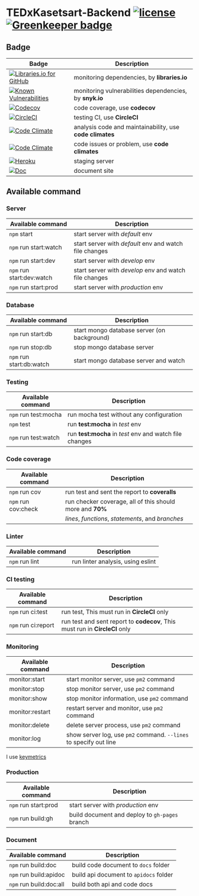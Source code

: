 # TEDxKasetsart-Backend [![license](https://img.shields.io/github/license/TEDxKasetsartU/TedxKasetsartU-Backend.svg)](https://github.com/TEDxKasetsartU/TedxKasetsartU-Backend) [![Greenkeeper badge](https://badges.greenkeeper.io/TEDxKasetsartU/TedxKasetsartU-Backend.svg)](https://greenkeeper.io/)

## Badge

| Badge | Description |
| ----- | ----------- |
| [![Libraries.io for GitHub](https://img.shields.io/librariesio/github/TEDxKasetsartU/TedxKasetsartU-Backend.svg)](https://libraries.io/github/TEDxKasetsartU/TedxKasetsartU-Backend) | monitoring dependencies, by **libraries.io** |
| [![Known Vulnerabilities](https://snyk.io/test/github/tedxkasetsartu/tedxkasetsartu-backend/badge.svg?targetFile=package.json)](https://snyk.io/test/github/tedxkasetsartu/tedxkasetsartu-backend?targetFile=package.json) | monitoring vulnerabilities dependencies, by **snyk.io** |
| [![Codecov](https://img.shields.io/codecov/c/github/TEDxKasetsartU/TedxKasetsartU-Backend.svg)](https://codecov.io/github/TEDxKasetsartU/TedxKasetsartU-Backend) | code coverage, use **codecov** |
| [![CircleCI](https://img.shields.io/circleci/project/github/TEDxKasetsartU/TedxKasetsartU-Backend.svg)](https://circleci.com/gh/TEDxKasetsartU/TedxKasetsartU-Backend) | testing CI, use **CircleCI** |
| [![Code Climate](https://img.shields.io/codeclimate/maintainability/TEDxKasetsartU/TedxKasetsartU-Backend.svg)](https://codeclimate.com/github/TEDxKasetsartU/TedxKasetsartU-Backend) | analysis code and maintainability, use **code climates** |
| [![Code Climate](https://img.shields.io/codeclimate/issues/github/TEDxKasetsartU/TedxKasetsartU-Backend.svg)](https://codeclimate.com/github/TEDxKasetsartU/TedxKasetsartU-Backend/issues) | code issues or problem, use **code climates** |
| [![Heroku](https://img.shields.io/badge/Heroku-Updated-brightgreen.svg)](https://tedxku-backend.herokuapp.com) | staging server |
| [![Doc](https://img.shields.io/badge/Document-Updated-orange.svg)](https://tedxkasetsartu.github.io/TedxKasetsartU-Backend/) | document site |

## Available command

### Server

| Available command         | Description                                            |
| ------------------------- | ------------------------------------------------------ |
| `npm` start               | start server with *default* env                        |
| `npm` run start:watch     | start server with *default* env and watch file changes |
| `npm` run start:dev       | start server with *develop* env                        |
| `npm` run start:dev:watch | start server with *develop* env and watch file changes |
| `npm` run start:prod      | start server with *production* env                     |

### Database

| Available command        | Description                                 |
| ------------------------ | ------------------------------------------- |
| `npm` run start:db       | start mongo database server (on background) |
| `npm` run stop:db        | stop mongo database server                  |
| `npm` run start:db:watch | start mongo database server and watch       |

### Testing

| Available command    | Description                                             |
| -------------------- | ------------------------------------------------------- |
| `npm` run test:mocha | run mocha test without any configuration                |
| `npm` test           | run **test:mocha** in *test* env                        |
| `npm` run test:watch | run **test:mocha** in *test* env and watch file changes |

### Code coverage

| Available command   | Description                                               |
| ------------------- | --------------------------------------------------------- |
| `npm` run cov       | run test and sent the report to **coveralls**             |
| `npm` run cov:check | run checker coverage, all of this should more and **70%** |
|                     | *lines*, *functions*, *statements*, and *branches*        |

### Linter

| Available command | Description                       |
| ----------------- | --------------------------------- |
| `npm` run lint    | run linter analysis, using eslint |

### CI testing

| Available command   | Description                                                                 |
| ------------------- | --------------------------------------------------------------------------- |
| `npm` run ci:test   | run test, This must run in **CircleCI** only                                |
| `npm` run ci:report | run test and sent report to **codecov**, This must run in **CircleCI** only |

### Monitoring

| Available command | Description                                                       |
| ----------------- | ----------------------------------------------------------------- |
| monitor:start     | start monitor server, use `pm2` command                           |
| monitor:stop      | stop monitor server, use `pm2` command                            |
| monitor:show      | stop monitor information, use `pm2` command                       |
| monitor:restart   | restart server and monitor, use `pm2` command                     |
| monitor:delete    | delete server process, use `pm2` command                          |
| monitor:log       | show server log, use `pm2` command. `--lines` to specify out line |

I use [keymetrics](https://app.keymetrics.io/#/)

### Production

| Available command    | Description                                    |
| -------------------- | ---------------------------------------------- |
| `npm` run start:prod | start server with *production* env             |
| `npm` run build:gh   | build document and deploy to `gh-pages` branch |

### Document

| Available command       | Description                            |
| ----------------------- | -------------------------------------- |
| `npm` run build:doc     | build code document to `docs` folder   |
| `npm` run build:apidoc  | build api document to `apidocs` folder |
| `npm` run build:doc:all | build both api and code docs           |
